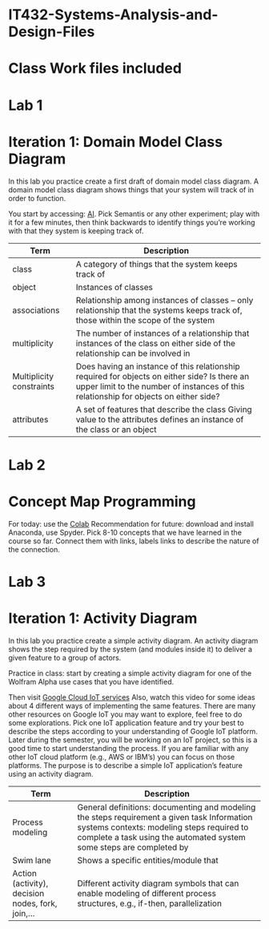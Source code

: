 # IT432-Systems-Analysis-and-Design-Files
# Class Work files included
# Lab 1
# Iteration 1: Domain Model Class Diagram
In this lab you practice create a first draft of domain model class diagram.
A domain model class diagram shows things that your system will track of in order to function.

You start by accessing: [AI](https://experiments.withgoogle.com/collection/ai).
Pick Semantis or any other experiment; play with it for a few minutes, then think backwards to identify things you’re working with that they system is keeping track of.

|Term               |  Description
|-------------------|----------------------------------
|class	            |  A category of things that the system keeps track of 
| object            |	 Instances of classes   
| associations	    |  Relationship among instances of classes – only relationship that the systems keeps track of, those within the scope of the system             
| multiplicity      |  The number of instances of a relationship that instances of the class on either side of the relationship can be involved in    
| Multiplicity constraints |  Does having an instance of this relationship required for objects on either side?  Is there an upper limit to the number of instances of this relationship for objects on either side?              
| attributes	     |  A set of features that describe the class Giving value to the attributes defines an instance of the class or an object  
                
   
   
   
# Lab 2
# Concept Map Programming 
For today: use the [Colab](https://colab.research.google.com/)
Recommendation for future: download and install Anaconda, use Spyder.
Pick 8-10 concepts that we have learned in the course so far. Connect them with links, labels links to
describe the nature of the connection.





# Lab 3 
# Iteration 1: Activity Diagram
In this lab you practice create a simple activity diagram.
An activity diagram shows the step required by the system (and modules inside it) to deliver a given feature to a group of actors.

Practice in class: start by creating a simple activity diagram for one of the Wolfram Alpha use cases that you have identified.

Then visit [Google Cloud IoT services](https://cloud.google.com/solutions/iot-overview)
Also, watch this video  for some ideas about 4 different ways of implementing the same features. There are many other resources on Google IoT you may want to explore, feel free to do some explorations.
Pick one IoT application feature and try your best to describe the steps according to your understanding of Google IoT platform. Later during the semester, you will be working on an IoT project, so this is a good time to start understanding the process. If you are familiar with any other IoT cloud platform (e.g., AWS or IBM’s) you can focus on those platforms. The purpose is to describe a simple IoT application’s feature using an activity diagram.


|Term               |  Description
|-------------------|----------------------------------
|Process modeling   |  General definitions: documenting and modeling the steps requirement a given task Information systems contexts: modeling steps required to   complete a task using the automated system some steps are completed by 
|Swim lane          |  Shows a specific entities/module that 
|Action (activity), decision nodes, fork, join,…|Different activity diagram symbols that can enable modeling of different process structures, e.g., if-then, parallelization


